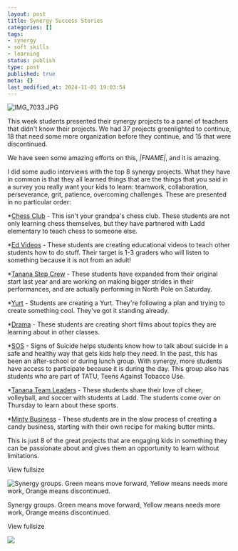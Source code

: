 ```yaml
---
layout: post
title: Synergy Success Stories
categories: []
tags:
- synergy
- soft skills
- learning
status: publish
type: post
published: true
meta: {}
last_modified_at: 2024-11-01 19:03:54
---
```


![IMG_7033.JPG](/squarespace_images/content_v1_4fffa949e4b0b4590d67b4e7_1544854535742-29HMDTSEWB3QGCFGDNRC_IMG_7033.JPG_)
  


  





This week students presented their synergy projects to a panel of teachers that didn't know their projects. We had 37 projects greenlighted to continue, 18 that need some more organization before they continue, and 15 that were discontinued. 


We have seen some amazing efforts on this, *|FNAME|*, and it is amazing. 


I did some audio interviews with the top 8 synergy projects. What they have in common is that they all learned things that are the things that you said in a survey you really want your kids to learn: teamwork, collaboration, perseverance, grit, patience, overcoming challenges. These are presented in no particular order:

*[Chess Club](http://traffic.libsyn.com/transformativeprincipal/Synergy_Chess.mp3) - This isn't your grandpa's chess club. These students are not only learning chess themselves, but they have partnered with Ladd elementary to teach chess to someone else. 


*[Ed Videos](http://traffic.libsyn.com/transformativeprincipal/Synergy_Ed_Videos_Interview.mp3) - These students are creating educational videos to teach other students how to do stuff. Their target is 1-3 graders who will listen to something because it is not from an adult! 


*[Tanana Step Crew](http://traffic.libsyn.com/transformativeprincipal/Synergy_step.mp3) - These students have expanded from their original start last year and are working on making bigger strides in their performances, and are actually performing in North Pole on Saturday. 


*[Yurt](http://traffic.libsyn.com/transformativeprincipal/Synergy_yurt.mp3) - Students are creating a Yurt. They're following a plan and trying to create something cool. They've got it standing already.


*[Drama](http://traffic.libsyn.com/transformativeprincipal/Synergy_drama_group.mp3) - These students are creating short films about topics they are learning about in other classes. 


*[SOS](http://traffic.libsyn.com/transformativeprincipal/synergy_SOS.mp3) - Signs of Suicide helps students know how to talk about suicide in a safe and healthy way that gets kids help they need. In the past, this has been an after-school or during lunch group. With synergy, more students have access to participate because it is during the day. This group also has students who are part of TATU, Teens Against Tobacco Use. 


*[Tanana Team Leaders](http://traffic.libsyn.com/transformativeprincipal/synergy_TTL.mp3) - These students share their love of cheer, volleyball, and soccer with students at Ladd. The students come over on Thursday to learn about these sports. 


*[Minty Business](http://traffic.libsyn.com/transformativeprincipal/synergy_minty_business.mp3) - These students are in the slow process of creating a candy business, starting with their own recipe for making butter mints. 

This is just 8 of the great projects that are engaging kids in something they can be passionate about and gives them an opportunity to learn without limitations. 

































































  

    
  
    
View fullsize
              
          
![Synergy groups. Green means move forward, Yellow means needs more work, Orange means discontinued.&nbsp;](/squarespace_images/content_v1_4fffa949e4b0b4590d67b4e7_1544854596586-7FOG52OLULL4UHSPLNVH_image-asset.png_)
          
        

        
          
          
Synergy groups. Green means move forward, Yellow means needs more work, Orange means discontinued. 
  


  













































  

    
  
    
View fullsize
              
          
![](/squarespace_images/content_v1_4fffa949e4b0b4590d67b4e7_1544854659605-KWGC4VTKG7T0YAV4BRQF_image-asset.png_)
